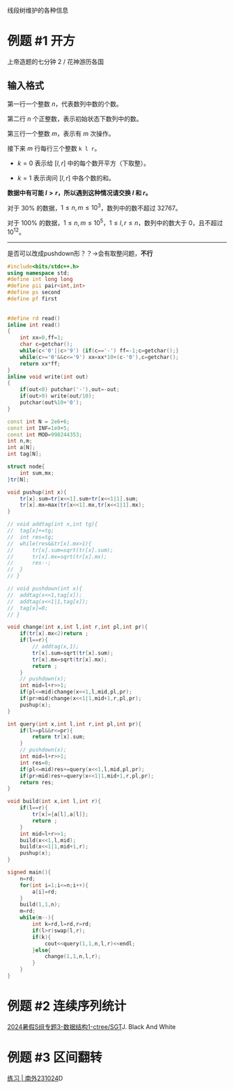 线段树维护的各种信息

# 例题 #1 开方

上帝造题的七分钟 2 / 花神游历各国

## 输入格式

第一行一个整数 $n$，代表数列中数的个数。

第二行 $n$ 个正整数，表示初始状态下数列中的数。

第三行一个整数 $m$，表示有 $m$ 次操作。

接下来 $m$ 行每行三个整数 `k l r`。

- $k=0$ 表示给 $[l,r]$ 中的每个数开平方（下取整）。

- $k=1$ 表示询问 $[l,r]$ 中各个数的和。

**数据中有可能 $l>r$，所以遇到这种情况请交换 $l$ 和 $r$。**

对于 $30\%$ 的数据，$1\le n,m\le 10^3$，数列中的数不超过 $32767$。

对于 $100\%$ 的数据，$1\le n,m\le 10^5$，$1\le l,r\le n$，数列中的数大于 $0$，且不超过 $10^{12}$。

---

是否可以改成pushdown形？？→会有取整问题，**不行**

```C++
#include<bits/stdc++.h>
using namespace std;
#define int long long
#define pii pair<int,int>
#define ps second
#define pf first
 
 
#define rd read()
inline int read()
{
	int xx=0,ff=1;
	char c=getchar();
	while(c<'0'||c>'9') {if(c=='-') ff=-1;c=getchar();}
	while(c>='0'&&c<='9') xx=xx*10+(c-'0'),c=getchar();
	return xx*ff;
}
inline void write(int out)
{
	if(out<0) putchar('-'),out=-out;
	if(out>9) write(out/10);
	putchar(out%10+'0');
}

const int N = 2e6+6;
const int INF=1e9+5;
const int MOD=998244353;
int n,m;
int a[N];
int tag[N];

struct node{
	int sum,mx;
}tr[N];

void pushup(int x){
	tr[x].sum=tr[x<<1].sum+tr[x<<1|1].sum;
	tr[x].mx=max(tr[x<<1].mx,tr[x<<1|1].mx);
}

// void addtag(int x,int tg){
// 	tag[x]+=tg;
// 	int res=tg;
// 	while(res&&tr[x].mx>1){
// 		tr[x].sum=sqrt(tr[x].sum);
// 		tr[x].mx=sqrt(tr[x].mx);
// 		res--;
// 	}
// }

// void pushdown(int x){
// 	addtag(x<<1,tag[x]);
// 	addtag(x<<1|1,tag[x]);
// 	tag[x]=0;
// }

void change(int x,int l,int r,int pl,int pr){
	if(tr[x].mx<2)return ;
	if(l==r){
		// addtag(x,1);
		tr[x].sum=sqrt(tr[x].sum);
		tr[x].mx=sqrt(tr[x].mx);
		return ;
	}
	// pushdown(x);
	int mid=l+r>>1;
	if(pl<=mid)change(x<<1,l,mid,pl,pr);
	if(pr>mid)change(x<<1|1,mid+1,r,pl,pr);
	pushup(x);
}

int query(int x,int l,int r,int pl,int pr){
	if(l>=pl&&r<=pr){
		return tr[x].sum;
	}
	// pushdown(x);
	int mid=l+r>>1;
	int res=0;
	if(pl<=mid)res+=query(x<<1,l,mid,pl,pr);
	if(pr>mid)res+=query(x<<1|1,mid+1,r,pl,pr);
	return res;
}

void build(int x,int l,int r){
	if(l==r){
		tr[x]={a[l],a[l]};
		return ;
	}
	int mid=l+r>>1;
	build(x<<1,l,mid);
	build(x<<1|1,mid+1,r);
	pushup(x);
}

signed main(){
	n=rd;
	for(int i=1;i<=n;i++){
		a[i]=rd;
	}	
	build(1,1,n);
	m=rd;
	while(m--){
		int k=rd,l=rd,r=rd;
		if(l>r)swap(l,r);
		if(k){
			cout<<query(1,1,n,l,r)<<endl;
		}else{
			change(1,1,n,l,r);
		}
	}
}
```

# 例题 #2 连续序列统计

[2024暑假S组专题3-数据结构1-ctree/SGT](https://flowus.cn/1756e4fc-f983-4c15-b0f0-fad8b513c7eb)J. Black And White

# 例题 #3 区间翻转

[练习 | 南外231024](https://flowus.cn/2f9e28ac-ef43-4fbd-9730-2a8285c137b5)D

